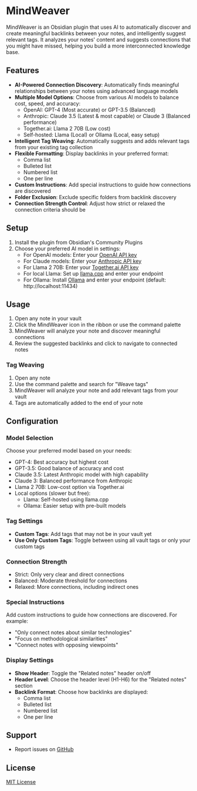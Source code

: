 # MindWeaver

MindWeaver is an Obsidian plugin that uses AI to automatically discover and create meaningful backlinks between your notes, and intelligently suggest relevant tags. It analyzes your notes' content and suggests connections that you might have missed, helping you build a more interconnected knowledge base.

## Features

- **AI-Powered Connection Discovery**: Automatically finds meaningful relationships between your notes using advanced language models
- **Multiple Model Options**: Choose from various AI models to balance cost, speed, and accuracy:
  - OpenAI: GPT-4 (Most accurate) or GPT-3.5 (Balanced)
  - Anthropic: Claude 3.5 (Latest & most capable) or Claude 3 (Balanced performance)
  - Together.ai: Llama 2 70B (Low cost)
  - Self-hosted: Llama (Local) or Ollama (Local, easy setup)
- **Intelligent Tag Weaving**: Automatically suggests and adds relevant tags from your existing tag collection
- **Flexible Formatting**: Display backlinks in your preferred format:
  - Comma list
  - Bulleted list
  - Numbered list
  - One per line
- **Custom Instructions**: Add special instructions to guide how connections are discovered
- **Folder Exclusion**: Exclude specific folders from backlink discovery
- **Connection Strength Control**: Adjust how strict or relaxed the connection criteria should be

## Setup

1. Install the plugin from Obsidian's Community Plugins
2. Choose your preferred AI model in settings:
   - For OpenAI models: Enter your [OpenAI API key](https://platform.openai.com/)
   - For Claude models: Enter your [Anthropic API key](https://console.anthropic.com/account/keys)
   - For Llama 2 70B: Enter your [Together.ai API key](https://www.together.ai/)
   - For local Llama: Set up [llama.cpp](https://github.com/ggerganov/llama.cpp) and enter your endpoint
   - For Ollama: Install [Ollama](https://ollama.com/) and enter your endpoint (default: http://localhost:11434)

## Usage

1. Open any note in your vault
2. Click the MindWeaver icon in the ribbon or use the command palette
3. MindWeaver will analyze your note and discover meaningful connections
4. Review the suggested backlinks and click to navigate to connected notes

### Tag Weaving
1. Open any note
2. Use the command palette and search for "Weave tags"
3. MindWeaver will analyze your note and add relevant tags from your vault
4. Tags are automatically added to the end of your note

## Configuration

### Model Selection
Choose your preferred model based on your needs:
- GPT-4: Best accuracy but highest cost
- GPT-3.5: Good balance of accuracy and cost
- Claude 3.5: Latest Anthropic model with high capability
- Claude 3: Balanced performance from Anthropic
- Llama 2 70B: Low-cost option via Together.ai
- Local options (slower but free):
  - Llama: Self-hosted using llama.cpp
  - Ollama: Easier setup with pre-built models

### Tag Settings
- **Custom Tags**: Add tags that may not be in your vault yet
- **Use Only Custom Tags**: Toggle between using all vault tags or only your custom tags

### Connection Strength
- Strict: Only very clear and direct connections
- Balanced: Moderate threshold for connections
- Relaxed: More connections, including indirect ones

### Special Instructions
Add custom instructions to guide how connections are discovered. For example:
- "Only connect notes about similar technologies"
- "Focus on methodological similarities"
- "Connect notes with opposing viewpoints"

### Display Settings
- **Show Header**: Toggle the "Related notes" header on/off
- **Header Level**: Choose the header level (H1-H6) for the "Related notes" section
- **Backlink Format**: Choose how backlinks are displayed:
  - Comma list
  - Bulleted list
  - Numbered list
  - One per line

## Support

- Report issues on [GitHub](https://github.com/yourusername/mindweaver/issues)

## License

[MIT License](LICENSE)
